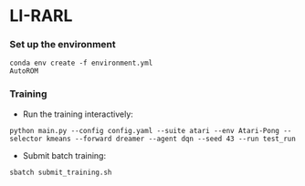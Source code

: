 # LI-RARL

### Set up the environment

```
conda env create -f environment.yml
AutoROM
```

### Training

* Run the training interactively:

```
python main.py --config config.yaml --suite atari --env Atari-Pong --selector kmeans --forward dreamer --agent dqn --seed 43 --run test_run
```

* Submit batch training:

```
sbatch submit_training.sh
```